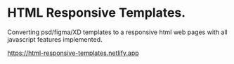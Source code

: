 # HTML Responsive Templates.

Converting psd/figma/XD templates to a responsive html web pages with all javascript features implemented.

<a href="https://html-responsive-templates.netlify.app">https://html-responsive-templates.netlify.app</a>